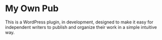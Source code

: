 # My Own Pub
This is a WordPress plugin, in development, designed to make it easy for independent writers to publish and organize their work in a simple intuitive way.